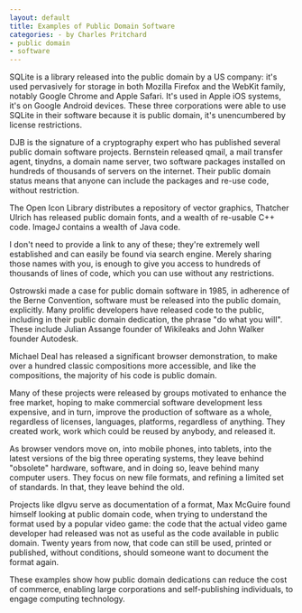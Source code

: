 ```yaml
---
layout: default
title: Examples of Public Domain Software
categories: - by Charles Pritchard
- public domain
- software
---
```


SQLite is a library released into the public domain by a US company: it's used pervasively for storage in both Mozilla Firefox and the WebKit family, notably Google Chrome and Apple Safari. It's used in Apple iOS systems, it's on Google Android devices. These three corporations were able to use SQLite in their software because it is public domain, it's unencumbered by license restrictions.

DJB is the signature of a cryptography expert who has published several public domain software projects. Bernstein released qmail, a mail transfer agent, tinydns, a domain name server, two software packages installed on hundreds of thousands of servers on the internet. Their public domain status means that anyone can include the packages and re-use code, without restriction.

The Open Icon Library distributes a repository of vector graphics, Thatcher Ulrich has released public domain fonts, and a wealth of re-usable C++ code. ImageJ contains a wealth of Java code.

I don't need to provide a link to any of these; they're extremely well established and can easily be found via search engine. Merely sharing those names with you, is enough to give you access to hundreds of thousands of lines of code, which you can use without any restrictions.

Ostrowski made a case for public domain software in 1985, in adherence of the Berne Convention, software must be released into the public domain, explicitly. Many prolific developers have released code to the public, including in their public domain dedication, the phrase "do what you will". These include Julian Assange founder of Wikileaks and John Walker founder Autodesk.

Michael Deal has released a significant browser demonstration, to make over a hundred classic compositions more accessible, and like the compositions, the majority of his code is public domain. 

Many of these projects were released by groups motivated to enhance the free market, hoping to make commercial software development less expensive, and in turn, improve the production of software as a whole, regardless of licenses, languages, platforms, regardless of anything. They created work, work which could be reused by anybody, and released it.

As browser vendors move on, into mobile phones, into tablets, into the latest versions of the big three operating systems, they leave behind "obsolete" hardware, software, and in doing so, leave behind many computer users. They focus on new file formats, and refining a limited set of standards. In that, they leave behind the old.

Projects like dlgvu serve as documentation of a format, Max McGuire found himself looking at public domain code, when trying to understand the format used by a popular video game: the code that the actual video game developer had released was not as useful as the code available in public domain. Twenty years from now, that code can still be used, printed or published, without conditions, should someone want to document the format again.

These examples show how public domain dedications can reduce the cost of commerce, enabling large corporations and self-publishing individuals, to engage computing technology.
